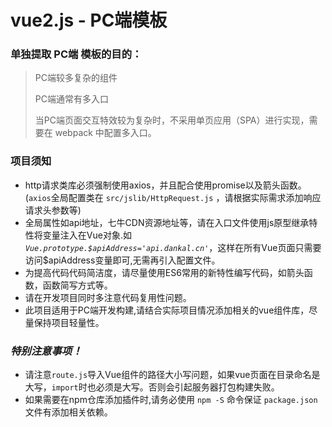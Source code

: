 # vue2.js - PC端模板

### 单独提取 PC端 模板的目的：

> PC端较多复杂的组件
> 	
> PC端通常有多入口
> 
> 当PC端页面交互特效较为复杂时，不采用单页应用（SPA）进行实现，需要在 webpack 中配置多入口。
	
### 项目须知
 * http请求类库必须强制使用axios，并且配合使用promise以及箭头函数。(`axios`全局配置类在 `src/jslib/HttpRequest.js` ，请根据实际需求添加响应请求头参数等)
 * 全局属性如api地址，七牛CDN资源地址等，请在入口文件使用js原型继承特性将变量注入在Vue对象.如 *`Vue.prototype.$apiAddress='api.dankal.cn'`*，这样在所有Vue页面只需要访问$apiAddress变量即可,无需再引入配置文件。
 * 为提高代码代码简洁度，请尽量使用ES6常用的新特性编写代码，如箭头函数，函数简写方式等。
 * 请在开发项目同时多注意代码复用性问题。
 * 此项目适用于PC端开发构建,请结合实际项目情况添加相关的vue组件库，尽量保持项目轻量性。

### *特别注意事项！*
 * 请注意`route.js`导入Vue组件的路径大小写问题，如果vue页面在目录命名是大写，`import`时也必须是大写。否则会引起服务器打包构建失败。
 * 如果需要在npm仓库添加插件时,请务必使用 `npm -S` 命令保证 `package.json` 文件有添加相关依赖。